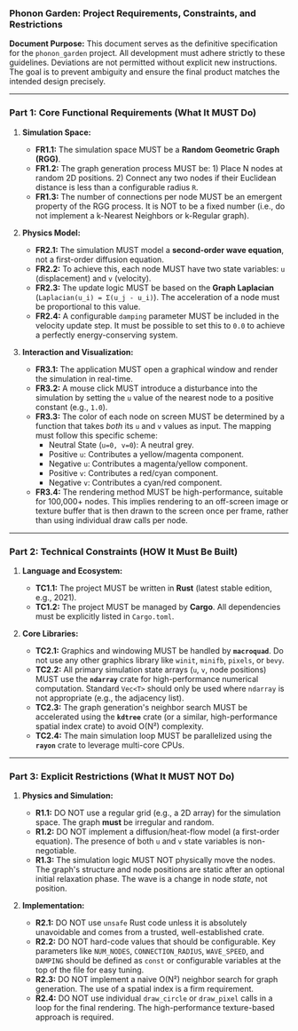 ### **Phonon Garden: Project Requirements, Constraints, and Restrictions**

**Document Purpose:** This document serves as the definitive specification for the `phonon_garden` project. All development must adhere strictly to these guidelines. Deviations are not permitted without explicit new instructions. The goal is to prevent ambiguity and ensure the final product matches the intended design precisely.

---

### **Part 1: Core Functional Requirements (What It MUST Do)**

1.  **Simulation Space:**
    *   **FR1.1:** The simulation space MUST be a **Random Geometric Graph (RGG)**.
    *   **FR1.2:** The graph generation process MUST be: 1) Place N nodes at random 2D positions. 2) Connect any two nodes if their Euclidean distance is less than a configurable radius `R`.
    *   **FR1.3:** The number of connections per node MUST be an emergent property of the RGG process. It is NOT to be a fixed number (i.e., do not implement a k-Nearest Neighbors or k-Regular graph).

2.  **Physics Model:**
    *   **FR2.1:** The simulation MUST model a **second-order wave equation**, not a first-order diffusion equation.
    *   **FR2.2:** To achieve this, each node MUST have two state variables: `u` (displacement) and `v` (velocity).
    *   **FR2.3:** The update logic MUST be based on the **Graph Laplacian** (`Laplacian(u_i) = Σ(u_j - u_i)`). The acceleration of a node must be proportional to this value.
    *   **FR2.4:** A configurable `damping` parameter MUST be included in the velocity update step. It must be possible to set this to `0.0` to achieve a perfectly energy-conserving system.

3.  **Interaction and Visualization:**
    *   **FR3.1:** The application MUST open a graphical window and render the simulation in real-time.
    *   **FR3.2:** A mouse click MUST introduce a disturbance into the simulation by setting the `u` value of the nearest node to a positive constant (e.g., `1.0`).
    *   **FR3.3:** The color of each node on screen MUST be determined by a function that takes *both* its `u` and `v` values as input. The mapping must follow this specific scheme:
        *   Neutral State (`u=0, v=0`): A neutral grey.
        *   Positive `u`: Contributes a yellow/magenta component.
        *   Negative `u`: Contributes a magenta/yellow component.
        *   Positive `v`: Contributes a red/cyan component.
        *   Negative `v`: Contributes a cyan/red component.
    *   **FR3.4:** The rendering method MUST be high-performance, suitable for 100,000+ nodes. This implies rendering to an off-screen image or texture buffer that is then drawn to the screen once per frame, rather than using individual draw calls per node.

---

### **Part 2: Technical Constraints (HOW It Must Be Built)**

1.  **Language and Ecosystem:**
    *   **TC1.1:** The project MUST be written in **Rust** (latest stable edition, e.g., 2021).
    *   **TC1.2:** The project MUST be managed by **Cargo**. All dependencies must be explicitly listed in `Cargo.toml`.

2.  **Core Libraries:**
    *   **TC2.1:** Graphics and windowing MUST be handled by **`macroquad`**. Do not use any other graphics library like `winit`, `minifb`, `pixels`, or `bevy`.
    *   **TC2.2:** All primary simulation state arrays (`u`, `v`, node positions) MUST use the **`ndarray`** crate for high-performance numerical computation. Standard `Vec<T>` should only be used where `ndarray` is not appropriate (e.g., the adjacency list).
    *   **TC2.3:** The graph generation's neighbor search MUST be accelerated using the **`kdtree`** crate (or a similar, high-performance spatial index crate) to avoid O(N²) complexity.
    *   **TC2.4:** The main simulation loop MUST be parallelized using the **`rayon`** crate to leverage multi-core CPUs.

---

### **Part 3: Explicit Restrictions (What It MUST NOT Do)**

1.  **Physics and Simulation:**
    *   **R1.1:** DO NOT use a regular grid (e.g., a 2D array) for the simulation space. The graph **must** be irregular and random.
    *   **R1.2:** DO NOT implement a diffusion/heat-flow model (a first-order equation). The presence of both `u` and `v` state variables is non-negotiable.
    *   **R1.3:** The simulation logic MUST NOT physically move the nodes. The graph's structure and node positions are static after an optional initial relaxation phase. The wave is a change in node *state*, not position.

2.  **Implementation:**
    *   **R2.1:** DO NOT use `unsafe` Rust code unless it is absolutely unavoidable and comes from a trusted, well-established crate.
    *   **R2.2:** DO NOT hard-code values that should be configurable. Key parameters like `NUM_NODES`, `CONNECTION_RADIUS`, `WAVE_SPEED`, and `DAMPING` should be defined as `const` or configurable variables at the top of the file for easy tuning.
    *   **R2.3:** DO NOT implement a naive O(N²) neighbor search for graph generation. The use of a spatial index is a firm requirement.
    *   **R2.4:** DO NOT use individual `draw_circle` or `draw_pixel` calls in a loop for the final rendering. The high-performance texture-based approach is required.
